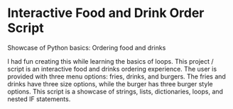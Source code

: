 # Interactive Food and Drink Order Script
Showcase of Python basics: Ordering food and drinks


I had fun creating this while learning the basics of loops.
This project / script is an interactive food and drinks ordering experience. The user is provided with three menu options: fries, drinks, and  burgers.
The fries and drinks have three size options, while the burger has three burger style options.
This script is a showcase of strings, lists, dictionaries, loops, and nested IF statements.
